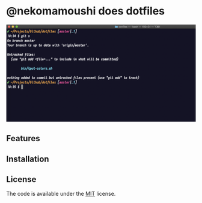 # @nekomamoushi does dotfiles

![Screenshot](screenshot.png)

## Features

## Installation

## License
The code is available under the [MIT](LICENSE.txt) license.